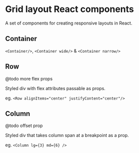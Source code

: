 # Grid layout React components

A set of components for creating responsive layouts in React.

## Container

`<Container/>`,
`<Container wide/>` &
`<Container narrow/>`

## Row

@todo more flex props

Styled div with flex attributes passable as props.

eg.
`<Row alignItems="center" justifyContent="center"/>`

## Column

@todo offset prop

Styled div that takes column span at a breakpoint as a prop.

eg.
`<Column lg={3} md={6} />`
